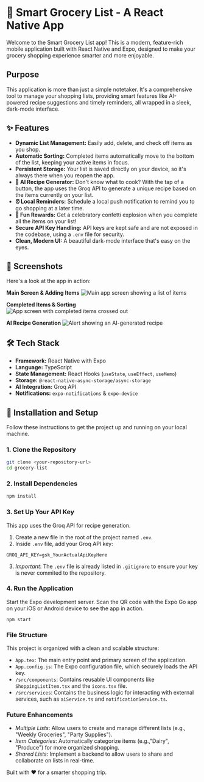 # 🛒 Smart Grocery List - A React Native App

Welcome to the Smart Grocery List app! This is a modern, feature-rich mobile application built with React Native and Expo, designed to make your grocery shopping experience smarter and more enjoyable.

## Purpose

This application is more than just a simple notetaker. It's a comprehensive tool to manage your shopping lists, providing smart features like AI-powered recipe suggestions and timely reminders, all wrapped in a sleek, dark-mode interface.

## ✨ Features

- **Dynamic List Management:** Easily add, delete, and check off items as you shop.
- **Automatic Sorting:** Completed items automatically move to the bottom of the list, keeping your active items in focus.
- **Persistent Storage:** Your list is saved directly on your device, so it's always there when you reopen the app.
- **🤖 AI Recipe Generator:** Don't know what to cook? With the tap of a button, the app uses the Groq API to generate a unique recipe based on the items currently on your list.
- **⏰ Local Reminders:** Schedule a local push notification to remind you to go shopping at a later time.
- **🎉 Fun Rewards:** Get a celebratory confetti explosion when you complete all the items on your list!
- **Secure API Key Handling:** API keys are kept safe and are not exposed in the codebase, using a `.env` file for security.
- **Clean, Modern UI:** A beautiful dark-mode interface that's easy on the eyes.

## 📸 Screenshots

Here's a look at the app in action:

**Main Screen & Adding Items**
![Main app screen showing a list of items](./assets/screenshots/main-screen.png)

**Completed Items & Sorting**
![App screen with completed items crossed out](./assets/screenshots/completed-items.png)

**AI Recipe Generation**
![Alert showing an AI-generated recipe](./assets/screenshots/ai-recipe-alert.png)

## 🛠️ Tech Stack

- **Framework:** React Native with Expo
- **Language:** TypeScript
- **State Management:** React Hooks (`useState`, `useEffect`, `useMemo`)
- **Storage:** `@react-native-async-storage/async-storage`
- **AI Integration:** Groq API
- **Notifications:** `expo-notifications` & `expo-device`

## 🚀 Installation and Setup

Follow these instructions to get the project up and running on your local machine.

### 1. Clone the Repository

```bash
git clone <your-repository-url>
cd grocery-list
```

### 2. Install Dependencies

```bash
npm install
```

### 3. Set Up Your API Key

This app uses the Groq API for recipe generation.

1. Create a new file in the root of the project named `.env`.
2. Inside `.env` file, add your Groq API key:

```
GROQ_API_KEY=gsk_YourActualApiKeyHere

```

3. _Important_: The `.env` file is already listed in `.gitignore` to ensure your key is never commited to the repository.

### 4. Run the Application

Start the Expo development server. Scan the QR code with the Expo Go app on your iOS or Android device to see the app in action.

```
npm start
```

### File Structure

This project is organized with a clean and scalable structure:

- `App.tex`: The main entry point and primary screen of the application.
- `App.config.js`: The Expo configuration file, which securely loads the API key.
- `/src/components`: Contains reusable UI components like `ShoppingListItem.tsx` and the `icons.tsx` file.
- `/src/services`: Contains the business logic for interacting with external services, such as `aiService.ts` and `notificationService.ts`.

### Future Enhancements

- _Multiple Lists_: Allow users to create and manage different lists (e.g., "Weekly Groceries", "Party Supplies").
- _Item Categories_: Automatically categorize items (e.g.,"Dairy", "Produce") for more organized shopping.
- _Shared Lists_: Implement a backend to allow users to share and collaborate on lists in real-time.

Built with ❤️ for a smarter shopping trip.
